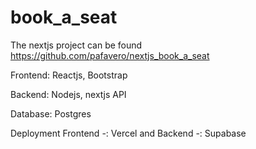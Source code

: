 # book_a_seat
 
The nextjs project can be found https://github.com/pafavero/nextjs_book_a_seat 

Frontend: Reactjs, Bootstrap

Backend: Nodejs, nextjs API

Database: Postgres

Deployment Frontend -: Vercel and Backend -: Supabase




